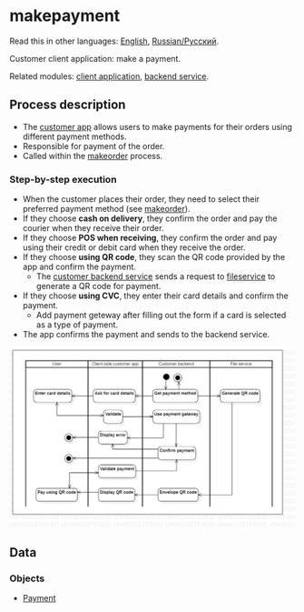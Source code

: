# makepayment 

Read this in other languages: [English](makepayment.md), [Russian/Русский](makepayment.ru.md). 

Customer client application: make a payment.

Related modules: [client application](../../frontend/customerclient.md), [backend service](../../backend/customerbackend.md).

## Process description

- The [customer app](../../frontend/customerclient.md) allows users to make payments for their orders using different payment methods.
- Responsible for payment of the order.
- Called within the [makeorder](makeorder.ru.md) process.

### Step-by-step execution

- When the customer places their order, they need to select their preferred payment method (see [makeorder](makeorder.md)).
- If they choose **cash on delivery**, they confirm the order and pay the courier when they receive their order.
- If they choose **POS when receiving**, they confirm the order and pay using their credit or debit card when they receive the order.
- If they choose **using QR code**, they scan the QR code provided by the app and confirm the payment.
    - The [customer backend service](../../backend/customerbackend.md) sends a request to [fileservice](../../backend/fileservice.md) to generate a QR code for payment.
- If they choose **using CVC**, they enter their card details and confirm the payment.
    - Add payment geteway after filling out the form if a card is selected as a type of payment.
- The app confirms the payment and sends to the backend service.

![customer.makepayment](../../img/activitydiagrams/customer.makepayment.png)

## Data

### Objects 

- [Payment](https://github.com/alexeysp11/workflow-lib/blob/main/docs/Models/Business/Monetary/Payment.md)
